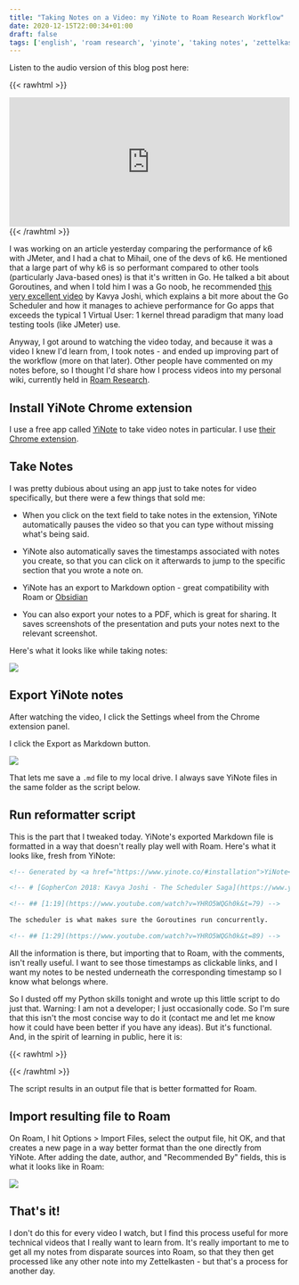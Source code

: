 ```yaml
---
title: "Taking Notes on a Video: my YiNote to Roam Research Workflow"
date: 2020-12-15T22:00:34+01:00
draft: false
tags: ['english', 'roam research', 'yinote', 'taking notes', 'zettelkasten', 'text']
---
```


Listen to the audio version of this blog post here:

{{< rawhtml >}}
<iframe src="https://open.spotify.com/embed-podcast/episode/2TzFxvI8tLNUb3yubhdYvP" width="100%" height="232" frameborder="0" allowtransparency="true" allow="encrypted-media"></iframe>
{{< /rawhtml >}}

I was working on an article yesterday comparing the performance of k6 with JMeter, and I had a chat to Mihail, one of the devs of k6. He mentioned that a large part of why k6 is so performant compared to other tools (particularly Java-based ones) is that it's written in Go. He talked a bit about Goroutines, and when I told him I was a Go noob, he recommended [this very excellent video](https://www.youtube.com/watch?v=YHRO5WQGh0k&ab_channel=GopherAcademy) by Kavya Joshi, which explains a bit more about the Go Scheduler and how it manages to achieve performance for Go apps that exceeds the typical 1 Virtual User: 1 kernel thread paradigm that many load testing tools (like JMeter) use.

Anyway, I got around to watching the video today, and because it was a video I knew I'd learn from, I took notes - and ended up improving part of the workflow (more on that later). Other people have commented on my notes before, so I thought I'd share how I process videos into my personal wiki, currently held in [Roam Research](https://roamresearch.com).

## Install YiNote Chrome extension

I use a free app called [YiNote](https://yinote.co/) to take video notes in particular.  I use [their Chrome extension](https://chrome.google.com/webstore/detail/yinote/fhpgggnmdlmekfdpkdgeiccfkignhkdf).

## Take Notes

I was pretty dubious about using an app just to take notes for video specifically, but there were a few things that sold me:

* When you click on the text field to take notes in the extension, YiNote automatically pauses the video so that you can type without missing what's being said.

* YiNote also automatically saves the timestamps associated with notes you create, so that you can click on it afterwards to jump to the specific section that you wrote a note on.

* YiNote has an export to Markdown option - great compatibility with Roam or [Obsidian](https://obsidian.md)

* You can also export your notes to a PDF, which is great for sharing. It saves screenshots of the presentation and puts your notes next to the relevant screenshot.

Here's what it looks like while taking notes:

![](/blog/assets/20201215-01.png)

## Export YiNote notes

After watching the video, I click the Settings wheel from the Chrome extension panel.

I click the Export as Markdown button.

![](/blog/assets/20201215-02.png)

That lets me save a `.md` file to my local drive. I always save YiNote files in the same folder as the script below.

## Run reformatter script

This is the part that I tweaked today. YiNote's exported Markdown file is formatted in a way that doesn't really play well with Roam. Here's what it looks like, fresh from YiNote:

```markdown
<!-- Generated by <a href="https://www.yinote.co/#installation">YiNote</a> -->

<!-- # [GopherCon 2018: Kavya Joshi - The Scheduler Saga](https://www.youtube.com/watch?v=YHRO5WQGh0k) -->

<!-- ## [1:19](https://www.youtube.com/watch?v=YHRO5WQGh0k&t=79) -->

The scheduler is what makes sure the Goroutines run concurrently.

<!-- ## [1:29](https://www.youtube.com/watch?v=YHRO5WQGh0k&t=89) -->
```

All the information is there, but importing that to Roam, with the comments, isn't really useful. I want to see those timestamps as clickable links, and I want my notes to be nested underneath the corresponding timestamp so I know what belongs where.

So I dusted off my Python skills tonight and wrote up this little script to do just that. Warning: I am not a developer; I just occasionally code. So I'm sure that this isn't the most concise way to do it (contact me and let me know how it could have been better if you have any ideas). But it's functional. And, in the spirit of learning in public, here it is:

{{< rawhtml >}}
<script src="https://gist.github.com/nicolevanderhoeven/8d089da1617cdbce13dcd406d1d0b960.js"></script>
{{< /rawhtml >}}

The script results in an output file that is better formatted for Roam.

## Import resulting file to Roam

On Roam, I hit Options > Import Files, select the output file, hit OK, and that creates a new page in a way better format than the one directly from YiNote. After adding the date, author, and "Recommended By" fields, this is what it looks like in Roam:

![](/blog/assets/20201215-03.png)

## That's it!

I don't do this for every video I watch, but I find this process useful for more technical videos that I really want to learn from. It's really important to me to get all my notes from disparate sources into Roam, so that they then get processed like any other note into my Zettelkasten - but that's a process for another day.